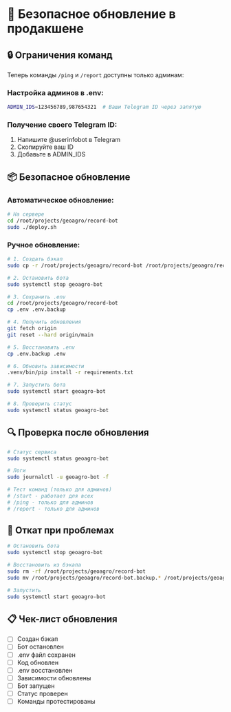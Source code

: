 # 🚀 Безопасное обновление в продакшене

## 🔒 Ограничения команд

Теперь команды `/ping` и `/report` доступны только админам:

### Настройка админов в .env:
```bash
ADMIN_IDS=123456789,987654321  # Ваши Telegram ID через запятую
```

### Получение своего Telegram ID:
1. Напишите @userinfobot в Telegram
2. Скопируйте ваш ID
3. Добавьте в ADMIN_IDS

## 📦 Безопасное обновление

### Автоматическое обновление:
```bash
# На сервере
cd /root/projects/geoagro/record-bot
sudo ./deploy.sh
```

### Ручное обновление:
```bash
# 1. Создать бэкап
sudo cp -r /root/projects/geoagro/record-bot /root/projects/geoagro/record-bot.backup.$(date +%Y%m%d_%H%M%S)

# 2. Остановить бота
sudo systemctl stop geoagro-bot

# 3. Сохранить .env
cd /root/projects/geoagro/record-bot
cp .env .env.backup

# 4. Получить обновления
git fetch origin
git reset --hard origin/main

# 5. Восстановить .env
cp .env.backup .env

# 6. Обновить зависимости
.venv/bin/pip install -r requirements.txt

# 7. Запустить бота
sudo systemctl start geoagro-bot

# 8. Проверить статус
sudo systemctl status geoagro-bot
```

## 🔍 Проверка после обновления

```bash
# Статус сервиса
sudo systemctl status geoagro-bot

# Логи
sudo journalctl -u geoagro-bot -f

# Тест команд (только для админов)
# /start - работает для всех
# /ping - только для админов
# /report - только для админов
```

## 🚨 Откат при проблемах

```bash
# Остановить бота
sudo systemctl stop geoagro-bot

# Восстановить из бэкапа
sudo rm -rf /root/projects/geoagro/record-bot
sudo mv /root/projects/geoagro/record-bot.backup.* /root/projects/geoagro/record-bot

# Запустить
sudo systemctl start geoagro-bot
```

## 📋 Чек-лист обновления

- [ ] Создан бэкап
- [ ] Бот остановлен
- [ ] .env файл сохранен
- [ ] Код обновлен
- [ ] .env восстановлен
- [ ] Зависимости обновлены
- [ ] Бот запущен
- [ ] Статус проверен
- [ ] Команды протестированы
